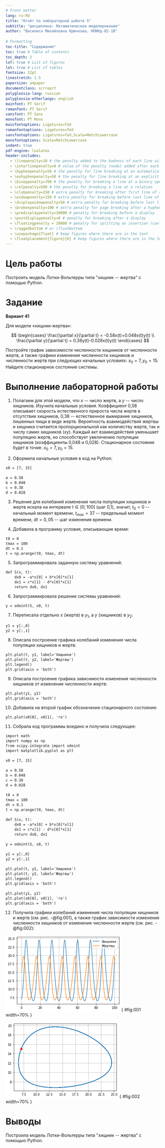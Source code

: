 ```yaml
---
# Front matter
lang: ru-RU
title: "Отчёт по лабораторной работе 5"
subtitle: "дисциплина: Математическое моделирование"
author: "Василиса Михайловна Крючкова, НПИбд-02-18"

# Formatting
toc-title: "Содержание"
toc: true # Table of contents
toc_depth: 2
lof: true # List of figures
lot: true # List of tables
fontsize: 12pt
linestretch: 1.5
papersize: a4paper
documentclass: scrreprt
polyglossia-lang: russian
polyglossia-otherlangs: english
mainfont: PT Serif
romanfont: PT Serif
sansfont: PT Sans
monofont: PT Mono
mainfontoptions: Ligatures=TeX
romanfontoptions: Ligatures=TeX
sansfontoptions: Ligatures=TeX,Scale=MatchLowercase
monofontoptions: Scale=MatchLowercase
indent: true
pdf-engine: lualatex
header-includes:
  - \linepenalty=10 # the penalty added to the badness of each line within a paragraph (no associated penalty node) Increasing the value makes tex try to have fewer lines in the paragraph.
  - \interlinepenalty=0 # value of the penalty (node) added after each line of a paragraph.
  - \hyphenpenalty=50 # the penalty for line breaking at an automatically inserted hyphen
  - \exhyphenpenalty=50 # the penalty for line breaking at an explicit hyphen
  - \binoppenalty=700 # the penalty for breaking a line at a binary operator
  - \relpenalty=500 # the penalty for breaking a line at a relation
  - \clubpenalty=150 # extra penalty for breaking after first line of a paragraph
  - \widowpenalty=150 # extra penalty for breaking before last line of a paragraph
  - \displaywidowpenalty=50 # extra penalty for breaking before last line before a display math
  - \brokenpenalty=100 # extra penalty for page breaking after a hyphenated line
  - \predisplaypenalty=10000 # penalty for breaking before a display
  - \postdisplaypenalty=0 # penalty for breaking after a display
  - \floatingpenalty = 20000 # penalty for splitting an insertion (can only be split footnote in standard LaTeX)
  - \raggedbottom # or \flushbottom
  - \usepackage{float} # keep figures where there are in the text
  - \floatplacement{figure}{H} # keep figures where there are in the text
---
```


# Цель работы

Построить модель Лотки-Вольтерры типа "хищник -- жертва" с помощью Python.

# Задание

**Вариант 41**

Для модели «хищник-жертва»:

$$
\begin{cases}
    \frac{\partial x}{\partial t} = -0.58x(t)+0.048x(t)y(t)
    \\
    \frac{\partial y}{\partial t} = 0.38y(t)-0.028x(t)y(t)
\end{cases}
$$

Постройте график зависимости численности хищников от численности жертв, а также графики изменения численности хищников и численности жертв при следующих 
начальных условиях: $x_0 = 7, y_0 = 15$. Найдите стационарное состояние системы.

# Выполнение лабораторной работы

1. Полагаем для этой модели, что $x$ -- число жертв, а $y$ -- число хищников. Изучила начальные условия. Коэффициент 0,58 описывает скорость естественного 
прироста числа жертв в отсутствие хищников, 0,38 -- естественное вымирание хищников, лишенных пищи в виде жертв. Вероятность взаимодействия жертвы и хищника 
считается пропорциональной как количеству жертв, так и числу самих хищников $(xy)$. Каждый акт взаимодействия уменьшает популяцию жертв, но способствует 
увеличению популяции хищников (коэффициенты 0,048 и 0,028). Стационарное состояние будет в точке: $x_0 = 7, y_0 = 15$.

2. Оформила начальные условия в код на Python:
```
x0 = [7, 15]

a = 0.58
b = 0.048
c = 0.38
d = 0.028
```

3. Решение для колебаний изменения числа популяции хищников и жертв искала на интервале $t \in [0; 100]$ (шаг 0,1), значит, $t_{0} = 0$ -- начальный момент 
времени, $t_{max} = 37$ -- предельный момент времени, $dt = 0,05$ -- шаг изменения времени.

4. Добавила в программу условия, описывающие время:
```
t0 = 0
tmax = 100
dt = 0.1
t = np.arange(t0, tmax, dt)
```

5. Запрограммировала заданную систему уравнений: 
```
def S(x, t):
    dx0 = -a*x[0] + b*x[0]*x[1]
    dx1 = c*x[1] - d*x[0]*x[1]
    return dx0, dx1
```

6. Запрограммировала решение системы уравнений:
```
y = odeint(S, x0, t)
```

7. Переписала отдельно $x$ (жертв) в $y_1$, а $y$ (хищников) в $y_2$:
```
y1 = y[:,0]
y2 = y[:,1]
```

8. Описала построение графика колебаний изменения числа популяции хищников и жертв:
```
plt.plot(t, y1, label='Хищники')
plt.plot(t, y2, label='Жертвы')
plt.legend()
plt.grid(axis = 'both')
```

9. Описала построение графика зависимости изменения численности хищников от изменения численности жертв:
```
plt.plot(y1, y2)
plt.grid(axis = 'both')
```

10. Добавила на второй график обозначение стационарного состояния:
```
plt.plot(x0[0], x0[1], 'ro')
```

11. Собрала код программы воедино и получила следующее:
```
import math
import numpy as np
from scipy.integrate import odeint
import matplotlib.pyplot as plt

x0 = [7, 15]

a = 0.58
b = 0.048
c = 0.38
d = 0.028

t0 = 0
tmax = 100
dt = 0.1
t = np.arange(t0, tmax, dt)

def S(x, t):
    dx0 = -a*x[0] + b*x[0]*x[1]
    dx1 = c*x[1] - d*x[0]*x[1]
    return dx0, dx1

y = odeint(S, x0, t)

y1 = y[:,0]
y2 = y[:,1]

plt.plot(t, y1, label='Хищники')
plt.plot(t, y2, label='Жертвы')
plt.legend()
plt.grid(axis = 'both')

plt.plot(y1, y2)
plt.plot(x0[0], x0[1], 'ro')
plt.grid(axis = 'both')
```

12. Получила графики колебаний изменения числа популяции хищников и жертв (см. рис. -@fig:001), а также график зависимости изменения численности хищников 
от изменения численности жертв (см. рис. -@fig:002):

![Колебания изменения числа популяции хищников и жертв](image/1.png){ #fig:001 width=70% }

![Зависимость изменения численности хищников от изменения численности жертв](image/2.png){ #fig:002 width=70% }

# Выводы

Построила модель Лотки-Вольтерры типа "хищник -- жертва" с помощью Python.